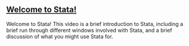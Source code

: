 ## [Welcome to Stata!](https://pjakiela.github.io/stata/mod0.mp4)

Welcome to Stata! This video is a brief introduction to Stata, including a brief run through different windows involved with Stata, and a brief discussion of what you might use  Stata for.
